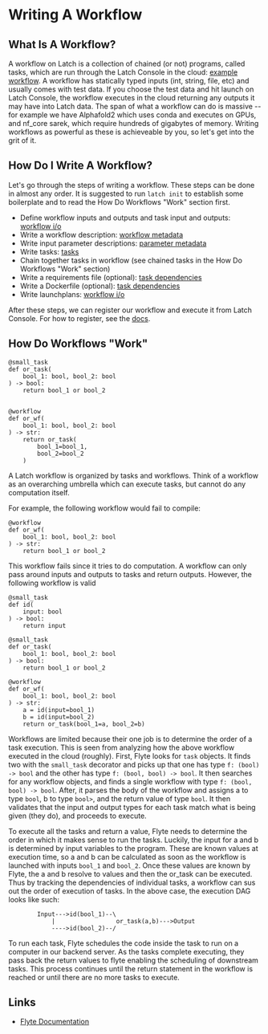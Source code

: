 # Writing A Workflow

## What Is A Workflow?

A workflow on Latch is a collection of chained (or not) programs, called tasks, which are run through the Latch Console in the cloud: [example workflow](https://console.latch.bio/se/crispresso2). A workflow has statically typed inputs (int, string, file, etc) and usually comes with test data. If you choose the test data and hit launch on Latch Console, the workflow executes in the cloud returning any outputs it may have into Latch data. The span of what a workflow can do is massive -- for example we have Alphafold2 which uses conda and executes on GPUs, and nf_core sarek, which require hundreds of gigabytes of memory. Writing workflows as powerful as these is achieveable by you, so let's get into the grit of it.

## How Do I Write A Workflow?

Let's go through the steps of writing a workflow. These steps can be done in almost any order. It is suggested to run `latch init` to establish some boilerplate and to read the How Do Workflows "Work" section first.

* Define workflow inputs and outputs and task input and outputs: [workflow i/o](workflow_io.md)
* Write a workflow description: [workflow metadata](workflow_metadata.md)
* Write input parameter descriptions: [parameter metadata](parameter_metadata.md)
* Write tasks: [tasks](tasks.md)
* Chain together tasks in workflow (see chained tasks in the How Do Workflows "Work" section)
* Write a requirements file (optional): [task dependencies](task_dependencies.md)
* Write a Dockerfile (optional): [task dependencies](task_dependencies.md)
* Write launchplans: [workflow i/o](workflow_io.md)

After these steps, we can register our workflow and execute it from Latch Console. For how to register, see the [docs](register.md).

## How Do Workflows "Work"

```
@small_task
def or_task(
    bool_1: bool, bool_2: bool
) -> bool:
    return bool_1 or bool_2


@workflow
def or_wf(
    bool_1: bool, bool_2: bool
) -> str:
    return or_task(
        bool_1=bool_1,
        bool_2=bool_2
    )
```

A Latch workflow is organized by tasks and workflows. Think of a workflow as an overarching umbrella which can execute tasks, but cannot do any computation itself. 

For example, the following workflow would fail to compile:

```
@workflow
def or_wf(
    bool_1: bool, bool_2: bool
) -> str:
    return bool_1 or bool_2
```
This workflow fails since it tries to do computation. A workflow can only pass around inputs and outputs to tasks and return outputs. However, the following workflow is valid

```
@small_task
def id(
    input: bool
) -> bool:
    return input

@small_task
def or_task(
    bool_1: bool, bool_2: bool
) -> bool:
    return bool_1 or bool_2

@workflow
def or_wf(
    bool_1: bool, bool_2: bool
) -> str:
    a = id(input=bool_1)
    b = id(input=bool_2)
    return or_task(bool_1=a, bool_2=b)
```

Workflows are limited because their one job is to determine the order of a task execution. This is seen from analyzing how the above workflow executed in the cloud (roughly). First, Flyte looks for `task` objects. It finds two with the `small_task` decorator and picks up that one has type `f: (bool) -> bool` and the other has type `f: (bool, bool) -> bool`. It then searches for any workflow objects, and finds a single workflow with type `f: (bool, bool) -> bool`. After, it parses the body of the workflow and assigns a to type `bool`, b to type `bool>`, and the return value of type `bool`. It then validates that the input and output types for each task match what is being given (they do), and proceeds to execute.

To execute all the tasks and return a value, Flyte needs to determine the order in which it makes sense to run the tasks. Luckily, the input for a and b is determined by input variables to the program. These are known values at execution time, so a and b can be calculated as soon as the workflow is launched with inputs `bool_1` and `bool_2`. Once these values are known by Flyte, the a and b resolve to values and then the or_task can be executed. Thus by tracking the dependencies of individual tasks, a workflow can sus out the order of execution of tasks. In the above case, the execution DAG looks like such:

			Input--->id(bool_1)--\
				|			      or_task(a,b)--->Output
			    ---->id(bool_2)--/
			  
To run each task, Flyte schedules the code inside the task to run on a computer in our backend server. As the tasks complete executing, they pass back the return values to flyte enabling the scheduling of downstream tasks. This process continues until the return statement in the workflow is reached or until there are no more tasks to execute.


## Links

* [Flyte Documentation](https://docs.flyte.org/projects/cookbook/en/latest/index.html)
